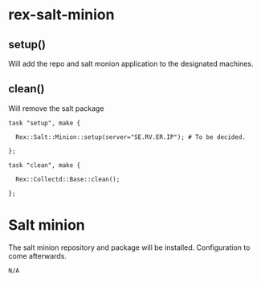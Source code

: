 # rex-salt-minion

## setup()
Will add the repo and salt monion application to the designated machines. 

## clean()
Will remove the salt package


```
task "setup", make {

  Rex::Salt::Minion::setup(server="SE.RV.ER.IP"); # To be decided. 

};
```

```
task "clean", make {

  Rex::Collectd::Base::clean();

};
```


# Salt minion
The salt minion repository and package will be installed. Configuration to come afterwards. 
```
N/A
```

